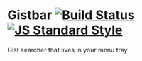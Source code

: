 
# Gistbar [![Build Status](https://travis-ci.org/davidlivingrooms/gistbar.svg?branch=master)](https://travis-ci.org/davidlivingrooms/gistbar) [![JS Standard Style](https://img.shields.io/badge/code%20style-standard-brightgreen.svg?style=flat)](https://github.com/feross/standard)

Gist searcher that lives in your menu tray
